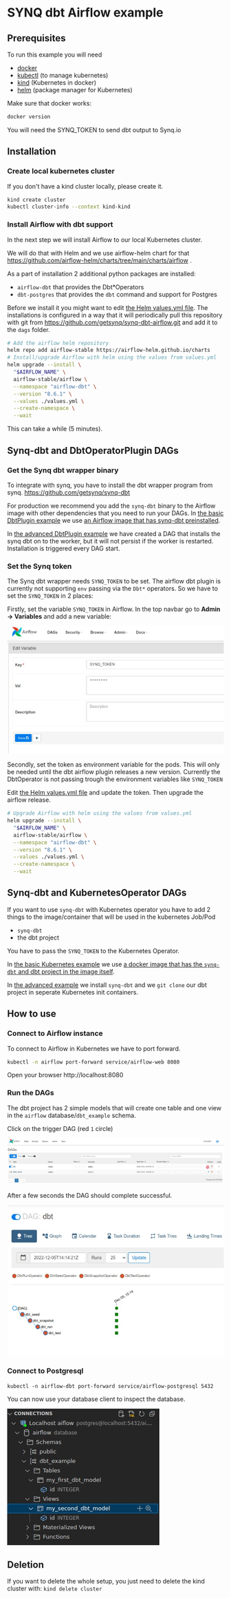 # SYNQ dbt Airflow example

## Prerequisites

To run this example you will need

- [docker](https://docs.docker.com/get-docker/)
- [kubectl](https://kubernetes.io/docs/tasks/tools/) (to manage kubernetes)
- [kind](https://kind.sigs.k8s.io/) (Kubernetes in docker)
- [helm](https://helm.sh/docs/intro/quickstart/) (package manager for Kubernetes)

Make sure that docker works:

```bash
docker version
```

You will need the SYNQ_TOKEN to send dbt output to Synq.io

## Installation

### Create local kubernetes cluster

If you don't have a kind cluster locally, please create it.

```bash
kind create cluster
kubectl cluster-info --context kind-kind
```

### Install Airflow with dbt support

In the next step we will install Airflow to our local Kubernetes cluster.

We will do that with Helm and we use airflow-helm chart for that https://github.com/airflow-helm/charts/tree/main/charts/airflow .

As a part of installation 2 additional python packages are installed:

- `airflow-dbt` that provides the Dbt*Operators
- `dbt-postgres` that provides the `dbt` command and support for Postgres

Before we install it you might want to edit [the Helm values.yml file](values.yml). The installations is configured in a way that it will periodically pull this repository with git from https://github.com/getsynq/synq-dbt-airflow.git and add it to the `dags` folder.


```bash
# Add the airflow helm repository
helm repo add airflow-stable https://airflow-helm.github.io/charts
# Install/upgrade Airflow with helm using the values from values.yml
helm upgrade --install \
  "$AIRFLOW_NAME" \
  airflow-stable/airflow \
  --namespace "airflow-dbt" \
  --version "8.6.1" \
  --values ./values.yml \
  --create-namespace \
  --wait
```
This can take a while (5 minutes).

## Synq-dbt and DbtOperatorPlugin DAGs

### Get the Synq dbt wrapper binary

To integrate with synq, you have to install the dbt wrapper program from synq. https://github.com/getsynq/synq-dbt

For production we recommend you add the `synq-dbt` binary to the Airflow image with other dependencies that you need to run your DAGs. In [the basic DbtPlugin example](airflow_dbt_plugin_dags.py) we use [an Airflow image that has synq-dbt preinstalled](Dockerfile.airflow).

In [the advanced DbtPlugin example](airflow_dbt_plugin_advanced_dags.py) we have created a DAG that installs the synq dbt on to the worker, but it will not persist if the worker is restarted. Installation is triggered every DAG start.

### Set the Synq token

The Synq dbt wrapper needs `SYNQ_TOKEN` to be set. The airflow dbt plugin is currently not supporting `env` passing via the `Dbt*` operators. So we have to set the `SYNQ_TOKEN` in 2 places:

Firstly, set the variable `SYNQ_TOKEN` in Airflow. In the top navbar go to **Admin -> Variables** and add a new variable:


![Synq variable token](doc/img/synq_variable.jpg)

Secondly, set the token as environment variable for the pods. This will only be needed until the dbt airflow plugin releases a new version. Currently the DbtOperator is not passing trough the environment variables like `SYNQ_TOKEN`

Edit [the Helm values.yml file](values.yml) and update the token. Then upgrade the airflow release.

```bash
# Upgrade Airflow with helm using the values from values.yml
helm upgrade --install \
  "$AIRFLOW_NAME" \
  airflow-stable/airflow \
  --namespace "airflow-dbt" \
  --version "8.6.1" \
  --values ./values.yml \
  --create-namespace \
  --wait
```

## Synq-dbt and KubernetesOperator DAGs

If you want to use `synq-dbt` with Kubernetes operator you have to add 2 things
to the image/container that will be used in the kubernetes Job/Pod

- `synq-dbt`
- the dbt project

You have to pass the `SYNQ_TOKEN` to the Kubernetes Operator.

In [the basic Kubernetes example](kubernetes_basic_dags.py) we use [a docker image that has the `synq-dbt` and dbt project in the image itself](Dockerfile.dbt).

In [the advanced example](kubernetes_advanced_dags.py) we install `synq-dbt` and we `git clone` our dbt project in seperate Kubernetes init containers.


## How to use

### Connect to Airflow instance

To connect to Airflow in Kubernetes we have to port forward.

```bash
kubectl -n airflow port-forward service/airflow-web 8080
```

Open your browser http://localhost:8080

### Run the DAGs

The dbt project has 2 simple models that will create one table and one view in the `airflow` database/`dbt_example` schema.

Click on the trigger DAG (red `1` circle)

![Airflow home view](doc/img/home.jpg)

After a few seconds the DAG should complete successful.

![Dag run](doc/img/dag_runs.jpg)


### Connect to Postgresql

`kubectl -n airflow-dbt port-forward service/airflow-postgresql 5432`

You can now use your database client to inspect the database.


![Database](doc/img/psql.jpg)

## Deletion

If you want to delete the whole setup, you just need to delete the kind cluster with:
`kind delete cluster`
